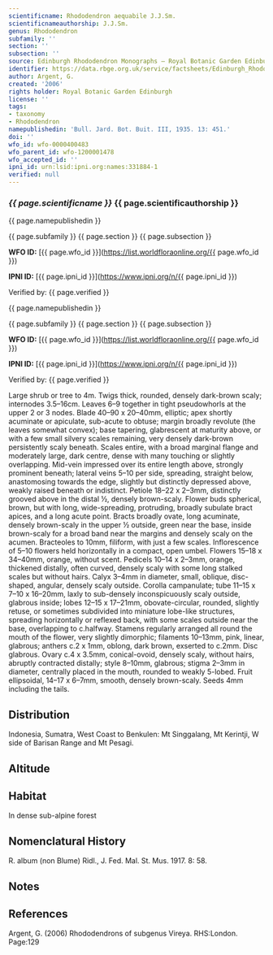 ```yaml
---
scientificname: Rhododendron aequabile J.J.Sm.
scientificnameauthorship: J.J.Sm.
genus: Rhododendron
subfamily: ''
section: ''
subsection: ''
source: Edinburgh Rhododendron Monographs – Royal Botanic Garden Edinburgh
identifier: https://data.rbge.org.uk/service/factsheets/Edinburgh_Rhododendron_Monographs.xhtml
author: Argent, G.
created: '2006'
rights holder: Royal Botanic Garden Edinburgh
license: ''
tags:
- taxonomy
- Rhododendron
namepublishedin: 'Bull. Jard. Bot. Buit. III, 1935. 13: 451.'
doi: ''
wfo_id: wfo-0000400483
wfo_parent_id: wfo-1200001478
wfo_accepted_id: ''
ipni_id: urn:lsid:ipni.org:names:331884-1
verified: null
---
```

### _{{ page.scientificname }}_ {{ page.scientificauthorship }}
 {{ page.namepublishedin }}

{{ page.subfamily }} {{ page.section }} {{ page.subsection }}

**WFO ID:** [{{ page.wfo_id }}](https://list.worldfloraonline.org/{{ page.wfo_id }})

**IPNI ID:** [{{ page.ipni_id }}](https://www.ipni.org/n/{{ page.ipni_id }})

Verified by: {{ page.verified }}

 {{ page.namepublishedin }}

{{ page.subfamily }} {{ page.section }} {{ page.subsection }}

**WFO ID:** [{{ page.wfo_id }}](https://list.worldfloraonline.org/{{ page.wfo_id }})

**IPNI ID:** [{{ page.ipni_id }}](https://www.ipni.org/n/{{ page.ipni_id }})

Verified by: {{ page.verified }}



Large shrub or tree to 4m. Twigs thick, rounded, densely dark-brown scaly; internodes 3.5–16cm. Leaves 6–9 together in tight pseudowhorls at the upper 2 or 3 nodes. Blade 40–90 x 20–40mm, elliptic; apex shortly acuminate or apiculate, sub-acute to obtuse; margin broadly revolute (the leaves somewhat convex); base tapering, glabrescent at maturity above, or with a few small silvery scales remaining, very densely dark-brown persistently scaly beneath. Scales entire, with a broad marginal flange and moderately large, dark centre, dense with many touching or slightly overlapping. Mid-vein impressed over its entire length above, strongly prominent beneath; lateral veins 5–10 per side, spreading, straight below, anastomosing towards the edge, slightly but distinctly depressed above, weakly raised beneath or indistinct. Petiole 18–22 x 2–3mm, distinctly grooved above in the distal ½, densely brown-scaly. Flower buds spherical, brown, but with long, wide-spreading, protruding, broadly subulate bract apices, and a long acute point. Bracts broadly ovate, long acuminate, densely brown-scaly in the upper ½ outside, green near the base, inside brown-scaly for a broad band near the margins and densely scaly on the acumen. Bracteoles to 10mm, filiform, with just a few scales. Inflorescence of 5–10 flowers held horizontally in a compact, open umbel. Flowers 15–18 x 34–40mm, orange, without scent. Pedicels 10–14 x 2–3mm, orange, thickened distally, often curved, densely scaly with some long stalked scales but without hairs. Calyx 3–4mm in diameter, small, oblique, disc-shaped, angular, densely scaly outside. Corolla campanulate; tube 11–15 x 7–10 x 16–20mm, laxly to sub-densely inconspicuously scaly outside, glabrous inside; lobes 12–15 x 17–21mm, obovate-circular, rounded, slightly retuse, or sometimes subdivided into miniature lobe-like structures, spreading horizontally or reflexed back, with some scales outside near the base, overlapping to c.halfway. Stamens regularly arranged all round the mouth of the flower, very slightly dimorphic; filaments 10–13mm, pink, linear, glabrous; anthers c.2 x 1mm, oblong, dark brown, exserted to c.2mm. Disc glabrous. Ovary c.4 x 3.5mm, conical-ovoid, densely scaly, without hairs, abruptly contracted distally; style 8–10mm, glabrous; stigma 2–3mm in diameter, centrally placed in the mouth, rounded to weakly 5-lobed. Fruit ellipsoidal, 14–17 x 6–7mm, smooth, densely brown-scaly. Seeds 4mm including the tails.

## Distribution
Indonesia, Sumatra, West Coast to Benkulen: Mt Singgalang, Mt Kerintji, W side of Barisan Range and Mt Pesagi.

## Altitude


## Habitat
In dense sub-alpine forest

## Nomenclatural History
R. album (non Blume) Ridl., J. Fed. Mal. St. Mus. 1917. 8: 58.
                       
## Notes


## References

Argent, G. (2006) Rhododendrons of subgenus Vireya. RHS:London. Page:129
